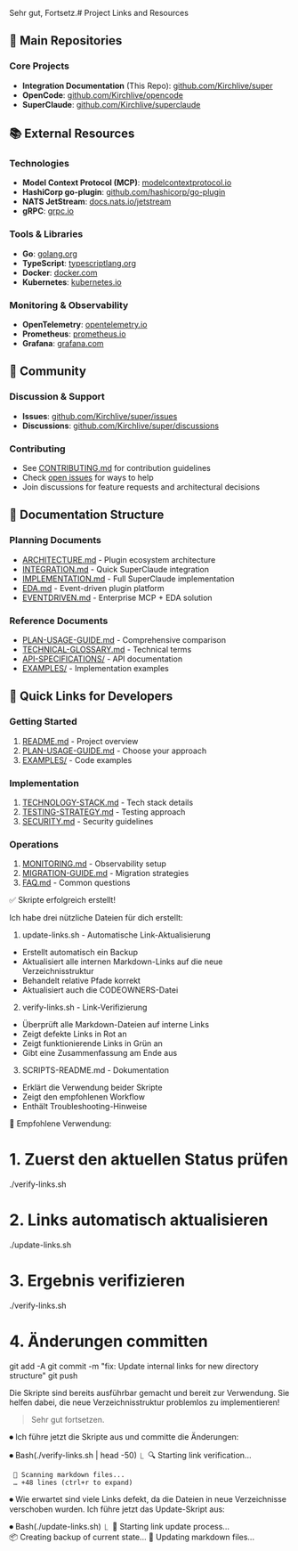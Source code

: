Sehr gut, Fortsetz.# Project Links and Resources

## 🔗 Main Repositories

### Core Projects
- **Integration Documentation** (This Repo): [github.com/Kirchlive/super](https://github.com/Kirchlive/super)
- **OpenCode**: [github.com/Kirchlive/opencode](https://github.com/Kirchlive/opencode)
- **SuperClaude**: [github.com/Kirchlive/superclaude](https://github.com/Kirchlive/superclaude)

## 📚 External Resources

### Technologies
- **Model Context Protocol (MCP)**: [modelcontextprotocol.io](https://modelcontextprotocol.io)
- **HashiCorp go-plugin**: [github.com/hashicorp/go-plugin](https://github.com/hashicorp/go-plugin)
- **NATS JetStream**: [docs.nats.io/jetstream](https://docs.nats.io/jetstream)
- **gRPC**: [grpc.io](https://grpc.io)

### Tools & Libraries
- **Go**: [golang.org](https://golang.org)
- **TypeScript**: [typescriptlang.org](https://www.typescriptlang.org)
- **Docker**: [docker.com](https://www.docker.com)
- **Kubernetes**: [kubernetes.io](https://kubernetes.io)

### Monitoring & Observability
- **OpenTelemetry**: [opentelemetry.io](https://opentelemetry.io)
- **Prometheus**: [prometheus.io](https://prometheus.io)
- **Grafana**: [grafana.com](https://grafana.com)

## 🤝 Community

### Discussion & Support
- **Issues**: [github.com/Kirchlive/super/issues](https://github.com/Kirchlive/super/issues)
- **Discussions**: [github.com/Kirchlive/super/discussions](https://github.com/Kirchlive/super/discussions)

### Contributing
- See [CONTRIBUTING.md](./guides_and_documentation/CONTRIBUTING.md) for contribution guidelines
- Check [open issues](https://github.com/Kirchlive/super/issues) for ways to help
- Join discussions for feature requests and architectural decisions

## 📖 Documentation Structure

### Planning Documents
- [ARCHITECTURE.md](./planning_documents/ARCHITECTURE.md) - Plugin ecosystem architecture
- [INTEGRATION.md](./planning_documents/INTEGRATION.md) - Quick SuperClaude integration
- [IMPLEMENTATION.md](./planning_documents/IMPLEMENTATION.md) - Full SuperClaude implementation
- [EDA.md](./planning_documents/EDA.md) - Event-driven plugin platform
- [EVENTDRIVEN.md](./planning_documents/EVENTDRIVEN.md) - Enterprise MCP + EDA solution

### Reference Documents
- [PLAN-USAGE-GUIDE.md](./guides_and_documentation/PLAN-USAGE-GUIDE.md) - Comprehensive comparison
- [TECHNICAL-GLOSSARY.md](./guides_and_documentation/TECHNICAL-GLOSSARY.md) - Technical terms
- [API-SPECIFICATIONS/](./api_specifications/) - API documentation
- [EXAMPLES/](./examples/) - Implementation examples

## 🚀 Quick Links for Developers

### Getting Started
1. [README.md](./README.md) - Project overview
2. [PLAN-USAGE-GUIDE.md](./guides_and_documentation/PLAN-USAGE-GUIDE.md) - Choose your approach
3. [EXAMPLES/](./examples/) - Code examples

### Implementation
1. [TECHNOLOGY-STACK.md](./guides_and_documentation/TECHNOLOGY-STACK.md) - Tech stack details
2. [TESTING-STRATEGY.md](./guides_and_documentation/TESTING-STRATEGY.md) - Testing approach
3. [SECURITY.md](./guides_and_documentation/SECURITY.md) - Security guidelines

### Operations
1. [MONITORING.md](./guides_and_documentation/MONITORING.md) - Observability setup
2. [MIGRATION-GUIDE.md](./guides_and_documentation/MIGRATION-GUIDE.md) - Migration strategies
3. [FAQ.md](./guides_and_documentation/FAQ.md) - Common questions







 ✅ Skripte erfolgreich erstellt!

  Ich habe drei nützliche Dateien für dich erstellt:

  1. update-links.sh - Automatische Link-Aktualisierung

  - Erstellt automatisch ein Backup
  - Aktualisiert alle internen Markdown-Links auf die neue Verzeichnisstruktur
  - Behandelt relative Pfade korrekt
  - Aktualisiert auch die CODEOWNERS-Datei

  2. verify-links.sh - Link-Verifizierung

  - Überprüft alle Markdown-Dateien auf interne Links
  - Zeigt defekte Links in Rot an
  - Zeigt funktionierende Links in Grün an
  - Gibt eine Zusammenfassung am Ende aus

  3. SCRIPTS-README.md - Dokumentation

  - Erklärt die Verwendung beider Skripte
  - Zeigt den empfohlenen Workflow
  - Enthält Troubleshooting-Hinweise

  🚀 Empfohlene Verwendung:

  # 1. Zuerst den aktuellen Status prüfen
  ./verify-links.sh

  # 2. Links automatisch aktualisieren
  ./update-links.sh

  # 3. Ergebnis verifizieren
  ./verify-links.sh

  # 4. Änderungen committen
  git add -A
  git commit -m "fix: Update internal links for new directory structure"
  git push

  Die Skripte sind bereits ausführbar gemacht und bereit zur Verwendung. Sie
  helfen dabei, die neue Verzeichnisstruktur problemlos zu implementieren!

> Sehr gut fortsetzen.

⏺ Ich führe jetzt die Skripte aus und committe die Änderungen:

⏺ Bash(./verify-links.sh | head -50)
  ⎿  🔍 Starting link verification...

     📂 Scanning markdown files...
     … +48 lines (ctrl+r to expand)

⏺ Wie erwartet sind viele Links defekt, da die Dateien in neue Verzeichnisse
  verschoben wurden. Ich führe jetzt das Update-Skript aus:

⏺ Bash(./update-links.sh)
  ⎿  🔄 Starting link update process...    
     📦 Creating backup of current state...
     📝 Updating markdown files...